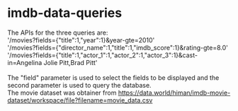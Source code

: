 # imdb-data-queries

The APIs for the three queries are:  <br />
'/movies?fields={"title":1,"year":1}&year-gte=2010'  <br />
'/movies?fields={"director_name":1,"title":1,"imdb_score":1}&rating-gte=8.0'  <br />
'/movies?fields={"title":1,"actor_1":1,"actor_2":1,"actor_3":1}&cast-in=Angelina Jolie Pitt,Brad Pitt'  <br />
 <br />
The "field" parameter is used to select the fields to be displayed and the second parameter is used to query the database. <br />
The movie dataset was obtainer from https://data.world/himan/imdb-movie-dataset/workspace/file?filename=movie_data.csv
